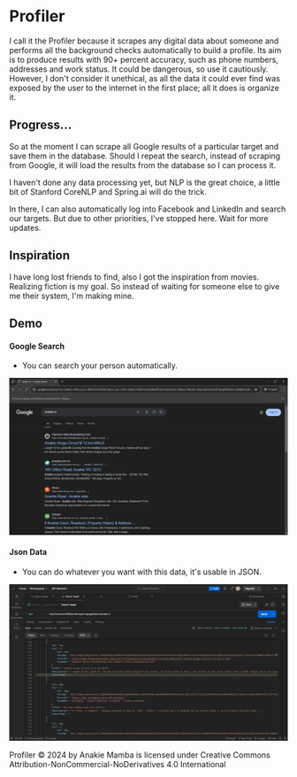 # Profiler

I call it the Profiler because it scrapes any digital data about someone and performs all the background checks automatically to build a profile. Its aim is to produce results with 90+ percent accuracy, such as phone numbers, addresses and work status. It could be dangerous, so use it cautiously. However, I don't consider it unethical, as all the data it could ever find was exposed by the user to the internet in the first place; all it does is organize it.

## Progress...
So at the moment I can scrape all Google results of a particular target and save them in the database. Should I repeat the search, instead of scraping from Google, it will load the results from the database so I can process it.

I haven't done any data processing yet, but NLP is the great choice, a little bit of Stanford CoreNLP and Spring.ai will do the trick.

In there, I can also automatically log into Facebook and LinkedIn and search our targets. But due to other priorities, I've stopped here. Wait for more updates. 


## Inspiration
I have long lost friends to find, also I got the inspiration from movies. Realizing fiction is my goal. So instead of waiting for someone else to give me their system, I'm making mine.

## Demo

#### Google Search

- You can search your person automatically.
  
![google_search](https://github.com/anakiebn/Profiler/blob/main/Screenshot%20(37).png)

#### Json Data

- You can do whatever you want with this data, it's usable in JSON.
  
![json_data](https://github.com/anakiebn/Profiler/blob/main/Screenshot%20(38).png)

Profiler © 2024 by Anakie Mamba is licensed under Creative Commons Attribution-NonCommercial-NoDerivatives 4.0 International 
